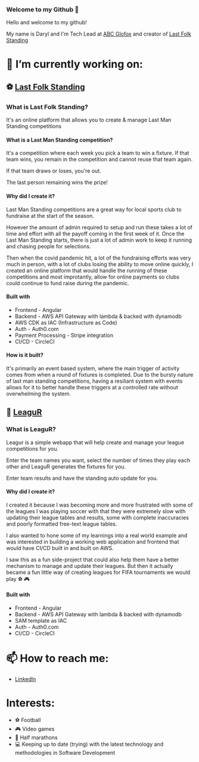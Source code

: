 ### Welcome to my Github 👋

Hello and welcome to my github! 

My name is Daryl and I'm Tech Lead at [ABC Glofox](https://www.glofox.com/) and creator of [Last Folk Standing](https://app.lastfolkstanding.com/)

# 🔭 I’m currently working on:
## ⚽ [Last Folk Standing](https://app.lastfolkstanding.com/)

### What is Last Folk Standing?

It's an online platform that allows you to create & manage Last Man Standing competitions

#### What is a Last Man Standing competition? 

It's a competition where each week you pick a team to win a fixture. If that team wins, you remain in the competition and cannot reuse that team again.

If that team draws or loses, you're out.

The last person remaining wins the prize!

#### Why did I create it?

Last Man Standing competitions are a great way for local sports club to fundraise at the start of the season. 

However the amount of admin required to setup and run these takes a lot of time and effort with all the payoff coming in the first week of it. Once the Last Man Standing starts, there is just a lot of admin work to keep it running and chasing people for selections.

Then when the covid pandemic hit, a lot of the fundraising efforts was very much in person, with a lot of clubs losing the ability to move online quickly, I created an online platform that would handle the running of these competitions and most improtantly, allow for online payments so clubs could continue to fund raise during the pandemic.

#### Built with

- Frontend - Angular
- Backend - AWS API Gateway with lambda & backed with dynamodb
- AWS CDK as IAC (Infrastructure as Code)
- Auth - Auth0.com
- Payment Processing - Stripe integration
- CI/CD - CircleCI

#### How is it built?

It's primarily an event based system, where the main trigger of activity comes from when a round of fixtures is completed.
Due to the bursty nature of last man standing competitions, having a resiliant system with events allows for it to better handle these triggers at a controlled rate without overwhelming the system.

## 🏅 [LeaguR](https://www.leagur.com/)

### What is LeaguR?

Leagur is a simple webapp that will help create and manage your league competitions for you.

Enter the team names you want, select the number of times they play each other and LeaguR generates the fixtures for you.

Enter team results and have the standing auto update for you.

#### Why did I create it?

I created it because I was becoming more and more frustrated with some of the leagues I was playing soccer with that they were extremely slow with updating their league tables and results, some with complete inaccuracies and poorly formatted free-text league tables.

I also wanted to hone some of my learnings into a real world example and was interested in building a working web application and frontend that would have CI/CD built in and built on AWS.

I saw this as a fun side-project that could also help them have a better mechanism to manage and update their leagues. But then it actually became a fun little way of creating leagues for FIFA tournaments we would play ⚽ 🎮

#### Built with

- Frontend - Angular
- Backend - AWS API Gateway with lambda & backed with dynamodb
- SAM template as IAC
- Auth - Auth0.com
- CI/CD - CircleCI

# 📫 How to reach me: 
- [LinkedIn](https://www.linkedin.com/in/petersdaryl/)

# Interests:
- :soccer:  Football
- :video_game:  Video games
- :runner:  Half marathons
- :computer:  Keeping up to date (trying) with the latest technology and methodologies in Software Development
